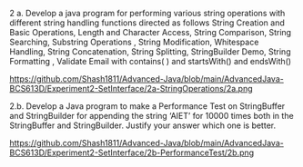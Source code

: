 2 a. Develop a java program for performing various string operations with different string
handling functions directed as follows
String Creation and Basic Operations, Length and Character Access, String Comparison, String
Searching, Substring Operations , String Modification, Whitespace Handling, String
Concatenation, String Splitting, StringBuilder Demo, String Formatting , Validate Email with
contains( ) and startsWith() and endsWith()

https://github.com/Shash1811/Advanced-Java/blob/main/AdvancedJava-BCS613D/Experiment2-SetInterface/2a-StringOperations/2a.png

2.b. Develop a Java program to make a Performance Test on StringBuffer and StringBuilder for
appending the string ‘AIET’ for 10000 times both in the StringBuffer and StringBuilder. Justify
your answer which one is better.

https://github.com/Shash1811/Advanced-Java/blob/main/AdvancedJava-BCS613D/Experiment2-SetInterface/2b-PerformanceTest/2b.png
